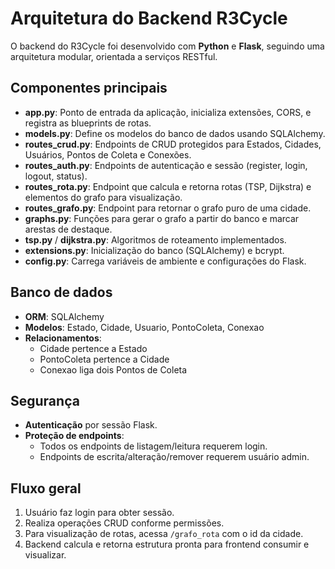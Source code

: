 # Arquitetura do Backend R3Cycle

O backend do R3Cycle foi desenvolvido com **Python** e **Flask**, seguindo uma arquitetura modular, orientada a serviços RESTful.

## Componentes principais

- **app.py**: Ponto de entrada da aplicação, inicializa extensões, CORS, e registra as blueprints de rotas.
- **models.py**: Define os modelos do banco de dados usando SQLAlchemy.
- **routes_crud.py**: Endpoints de CRUD protegidos para Estados, Cidades, Usuários, Pontos de Coleta e Conexões.
- **routes_auth.py**: Endpoints de autenticação e sessão (register, login, logout, status).
- **routes_rota.py**: Endpoint que calcula e retorna rotas (TSP, Dijkstra) e elementos do grafo para visualização.
- **routes_grafo.py**: Endpoint para retornar o grafo puro de uma cidade.
- **graphs.py**: Funções para gerar o grafo a partir do banco e marcar arestas de destaque.
- **tsp.py** / **dijkstra.py**: Algoritmos de roteamento implementados.
- **extensions.py**: Inicialização do banco (SQLAlchemy) e bcrypt.
- **config.py**: Carrega variáveis de ambiente e configurações do Flask.

## Banco de dados

- **ORM**: SQLAlchemy
- **Modelos**: Estado, Cidade, Usuario, PontoColeta, Conexao
- **Relacionamentos**: 
  - Cidade pertence a Estado
  - PontoColeta pertence a Cidade
  - Conexao liga dois Pontos de Coleta

## Segurança

- **Autenticação** por sessão Flask.
- **Proteção de endpoints**: 
  - Todos os endpoints de listagem/leitura requerem login.
  - Endpoints de escrita/alteração/remover requerem usuário admin.

## Fluxo geral

1. Usuário faz login para obter sessão.
2. Realiza operações CRUD conforme permissões.
3. Para visualização de rotas, acessa `/grafo_rota` com o id da cidade.
4. Backend calcula e retorna estrutura pronta para frontend consumir e visualizar.

